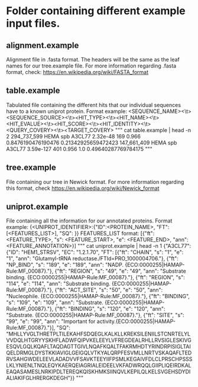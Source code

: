 # Folder containing different example input files.

## alignment.example
Alignment file in .fasta format. The headers will be the same as the leaf names for our tree.example file. For more information regarding .fasta format, check: https://en.wikipedia.org/wiki/FASTA_format

## table.example
Tabulated file containing the different hits that our individual sequences have to a known uniprot protein. Format example:
<SEQUENCE_NAME><\t><SEQUENCE_SOURCE><\t><HIT_TYPE><\t><HIT_NAME><\t><HIT_EVALUE><\t><HIT_SCORE><\t><HIT_IDENTITY><\t><QUERY_COVERY><\t><TARGET_COVERY>
"""
cat table.example | head -n 2
294_737_599 HEMA    spb	A3CL77	2.32e-48	169	0.966	0.8476190476190476  0.21342925659472423
147_661_409	HEMA	spb	A3CL77	3.59e-127	401	0.956	1.0	0.49640287769784175
"""

## tree.example
File containing our tree in Newick format. For more information regarding this format, check https://en.wikipedia.org/wiki/Newick_format

## uniprot.example
File containing all the information for our annotated proteins. Format example:
{<UNIPROT_IDENTIFIER>:{"ID":<PROTEIN_NAME>, "FT":[<FEATURES_LIST>], "SQ": <SECUENCE>}}
FEATURES_LIST format:
[{"ft": <FEATURE_TYPE>, "s": <FEATURE_START>, "e": <FEATURE_END>, "ann": <FEATURE_ANNOTATION>}]
"""
cat uniprot.example | head -n 1
{"A3CL77": {"ID": "HEM1_STRSV", "EC": "1.2.1.70", "FT": [{"ft": "CHAIN", "s": "1", "e": "1", "ann": "Glutamyl-tRNA reductase./FTId=PRO_1000004706."}, {"ft": "NP_BIND", "s": "189", "e": "189", "ann": "NADP. {ECO:0000255|HAMAP-Rule:MF_00087}."}, {"ft": "REGION", "s": "49", "e": "49", "ann": "Substrate binding. {ECO:0000255|HAMAP-Rule:MF_00087}."}, {"ft": "REGION", "s": "114", "e": "114", "ann": "Substrate binding. {ECO:0000255|HAMAP-Rule:MF_00087}."}, {"ft": "ACT_SITE", "s": "50", "e": "50", "ann": "Nucleophile. {ECO:0000255|HAMAP-Rule:MF_00087}."}, {"ft": "BINDING", "s": "109", "e": "109", "ann": "Substrate. {ECO:0000255|HAMAP-Rule:MF_00087}."}, {"ft": "BINDING", "s": "120", "e": "120", "ann": "Substrate. {ECO:0000255|HAMAP-Rule:MF_00087}."}, {"ft": "SITE", "s": "99", "e": "99", "ann": "Important for activity.{ECO:0000255|HAMAP-Rule:MF_00087}."}], "SQ": "MHLLYVGLTHRETPLTILEKAHFSDQEGLKALKLLKREKSILENIILSTCNRTELYLVVDQLHTGRYYSKHFLADWFQIPVKELEEYLVFREGDEALRHLLRVSIGLESKIVGESQVLGQLKQAFLTAQDAGTTGIVLNQAFKQALTFAKRMHDTYRINDRPISIGLTAIQELDRMGLDYSTKKIAVIGLGEIGQLVTKYALQRPFESVMLLNRTVSKAQAFLTEDRVSAHGWDELEEVLADADVVFSAVKTEEYIIFPSMLKEGAIVFDLCLPRSCHPSSSLKLYNIENLTNQLEQYKAERQEIAGRIALEIDEELVKFADWRQQLGIIPLIQEIRDKALEAQASAMESLNRKIPDLTEREQKQISKHMKSIINQVLKEPILQLKELSVGEHSDYDIALIAKIFGLHRERGKDEGH"}}
"""